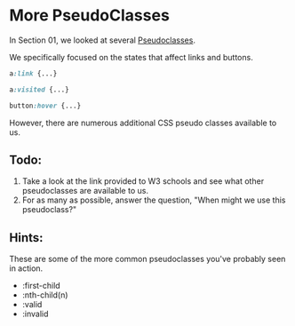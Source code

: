# More PseudoClasses

In Section 01, we looked at several [Pseudoclasses](https://www.w3schools.com/css/css_pseudo_classes.asp). 

We specifically focused on the states that affect links and buttons. 

```css
a:link {...}

a:visited {...}

button:hover {...}
```

However, there are numerous additional CSS pseudo classes available to us. 


## Todo:

1. Take a look at the link provided to W3 schools and see what other pseudoclasses are available to us. 
2. For as many as possible, answer the question, "When might we use this pseudoclass?"

## Hints:

These are some of the more common pseudoclasses you've probably seen in action.

* :first-child
* :nth-child(n)
* :valid
* :invalid

